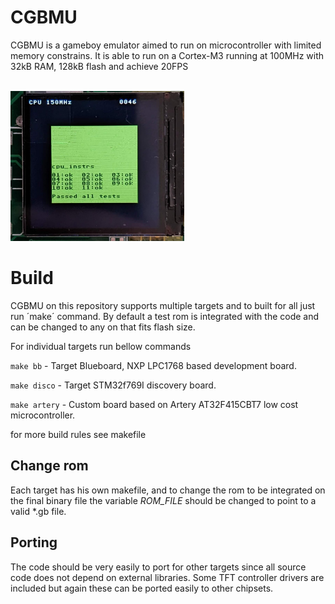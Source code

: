 # CGBMU

CGBMU is a gameboy emulator aimed to run on microcontroller with limited memory constrains.
It is able to run on a Cortex-M3 running at 100MHz with 32kB RAM, 128kB flash and achieve 20FPS


</br>
<img src = "doc/cgbmu_test.jpg" title="Blargg's test on a 240x240 pixel TFT display" whidth="320" height="240">

# Build

CGBMU on this repository supports multiple targets and to built for all just run ´make´ command.
By default a test rom is integrated with the code and can be changed to any on that fits flash size.

For individual targets run bellow commands 

`make bb`  - Target Blueboard, NXP LPC1768 based development board.

`make disco`  - Target STM32f769I discovery board.

`make artery`  - Custom board based on Artery AT32F415CBT7 low cost microcontroller.

for more build rules see makefile

## Change rom

Each target has his own makefile, and to change the rom to be integrated on the final binary file the variable
*ROM_FILE* should be changed to point to a valid *.gb file.

## Porting

The code should be very easily to port for other targets since all source code does not depend on external libraries.
Some TFT controller drivers are included but again these can be ported easily to other chipsets.
